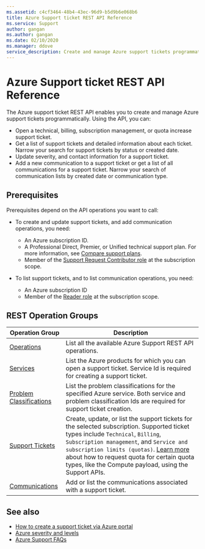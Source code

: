 ```yaml
---
ms.assetid: c4cf3464-48b4-43ec-96d9-b5d9b6e068b6
title: Azure Support ticket REST API Reference
ms.service: Support
author: gangan
ms.author: gangan
ms.date: 02/10/2020
ms.manager: ddove
service_description: Create and manage Azure support tickets programmatically
---
```


# Azure Support ticket REST API Reference

The Azure support ticket REST API enables you to create and manage Azure support tickets programmatically. Using the API, you can: 
* Open a technical, billing, subscription management, or quota increase support ticket. 
* Get a list of support tickets and detailed information about each ticket. Narrow your search for support tickets by status or created date. 
* Update severity, and contact information for a support ticket.
* Add a new communication to a support ticket or get a list of all communications for a support ticket. Narrow your search of communication lists by created date or communication type. 

## Prerequisites

Prerequisites depend on the API operations you want to call:

* To create and update support tickets, and add communication operations, you need: 
	* An Azure subscription ID.
	* A Professional Direct, Premier, or Unified technical support plan. For more information, see [Compare support plans](https://azure.microsoft.com/support/plans/).
	* Member of the [Support Request Contributor role](https://docs.microsoft.com/azure/role-based-access-control/built-in-roles#support-request-contributor) at the subscription scope.

*	To list support tickets, and to list communication operations, you need:  
	* An Azure subscription ID 
	* Member of the [Reader role](https://docs.microsoft.com/azure/role-based-access-control/built-in-roles#reader) at the subscription scope.

## REST Operation Groups

Operation Group | Description
--------------- | -----------
[Operations](../../docs-ref-autogen/support/Operations.yml) | List all the available Azure Support REST API operations.
[Services](../../docs-ref-autogen/support/Services.yml) | List the Azure products for which you can open a support ticket. Service Id is required for creating a support ticket. 
[Problem Classifications](../../docs-ref-autogen/support/ProblemClassifications.yml) | List the problem classifications for the specified Azure service. Both service and problem classification Ids are required for support ticket creation. 
[Support Tickets](../../docs-ref-autogen/support/SupportTickets.yml) | Create, update, or list the support tickets for the selected subscription. Supported ticket types include `Technical`, `Billing`, `Subscription management`, and `Service and subscription limits (quotas)`. [Learn more](quota-payload.md) about how to request quota for certain quota types, like the Compute payload, using the Support APIs.
[Communications](../../docs-ref-autogen/support/Communications.yml) | Add or list the communications associated with a support ticket. 

## See also

* [How to create a support ticket via Azure portal](https://docs.microsoft.com/azure/azure-portal/supportability/how-to-create-azure-support-request)
* [Azure severity and levels](https://azure.microsoft.com/support/plans/response/)
* [Azure Support FAQs](https://azure.microsoft.com/support/faq/)
